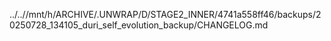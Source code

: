 ../..//mnt/h/ARCHIVE/.UNWRAP/D/STAGE2_INNER/4741a558ff46/backups/20250728_134105_duri_self_evolution_backup/CHANGELOG.md